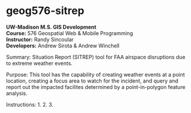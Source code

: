 # geog576-sitrep
<strong>UW-Madison M.S. GIS Development</strong><br>
<strong>Course:</strong> 576 Geospatial Web & Mobile Programming<br>
<strong>Instructor:</strong> Randy Sincoular<br>
<strong>Developers:</strong> Andrew Sirota & Andrew Winchell

Summary: Situation Report (SITREP) tool for FAA airspace disruptions due to extreme weather events.

Purpose: This tool has the capability of creating weather events at a point location, creating a focus area to watch for the incident, and query and report out the impacted facilites determined by a point-in-polygon feature analysis.

Instructions:
  1.
  2.
  3.

